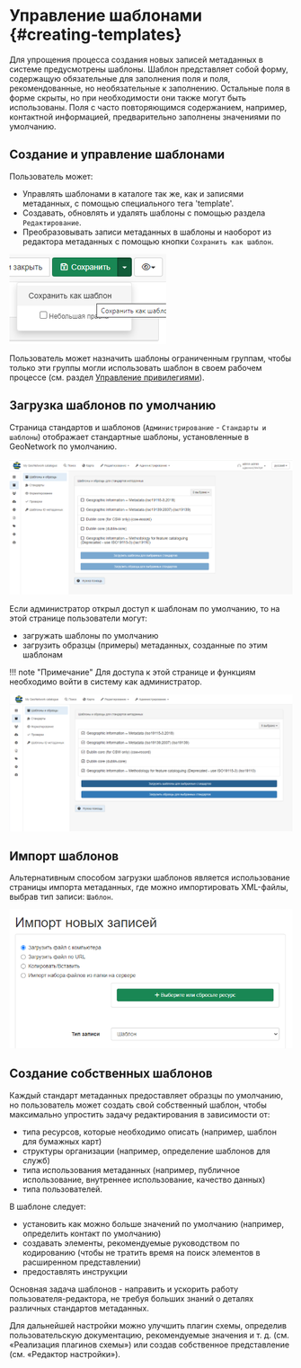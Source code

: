 # Управление шаблонами {#creating-templates}

Для упрощения процесса создания новых записей метаданных в системе предусмотрены шаблоны. 
Шаблон представляет собой форму, содержащую обязательные для заполнения поля и поля, рекомендованные, но необязательные к заполнению. 
Остальные поля в форме скрыты, но при необходимости они также могут быть использованы. 
Поля с часто повторяющимся содержанием, например, контактной информацией, предварительно заполнены значениями по умолчанию.

## Создание и управление шаблонами

Пользователь может:

- Управлять шаблонами в каталоге так же, как и записями метаданных, с помощью специального тега 'template'.
- Создавать, обновлять и удалять шаблоны с помощью раздела `Редактирование`.
- Преобразовывать записи метаданных в шаблоны и наоборот из редактора метаданных с помощью кнопки `Сохранить как шаблон`.

![](img/save-as-templates.ru.png)

Пользователь может назначить шаблоны ограниченным группам, чтобы только эти группы могли использовать шаблон в своем рабочем процессе (см. раздел [Управление привилегиями](../publishing/managing-privileges.md)).

## Загрузка шаблонов по умолчанию

Страница стандартов и шаблонов (`Администрирование` - `Стандарты и шаблоны`) отображает стандартные шаблоны, установленные в GeoNetwork по умолчанию.

![](../../install-guide/img/metadata-and-templates.ru.png)

Если администратор открыл доступ к шаблонам по умолчанию, то на этой странице пользователи могут:

- загружать шаблоны по умолчанию
- загрузить образцы (примеры) метаданных, созданные по этим шаблонам

!!! note "Примечание"
    Для доступа к этой странице и функциям необходимо войти в систему как администратор.

![](../../install-guide/img/templates.ru.png)

## Импорт шаблонов

Альтернативным способом загрузки шаблонов является использование страницы импорта метаданных, где можно импортировать XML-файлы, выбрав тип записи: `Шаблон`.

![](img/import-template.ru.png)

## Создание собственных шаблонов

Каждый стандарт метаданных предоставляет образцы по умолчанию, но пользователь может создать свой собственный шаблон, 
чтобы максимально упростить задачу редактирования в зависимости от:

- типа ресурсов, которые необходимо описать (например, шаблон для бумажных карт)
- структуры организации (например, определение шаблонов для служб)
- типа использования метаданных (например, публичное использование, внутреннее использование, качество данных)
- типа пользователей.

В шаблоне следует:

- установить как можно больше значений по умолчанию (например, определить контакт по умолчанию)
- создавать элементы, рекомендуемые руководством по кодированию (чтобы не тратить время на поиск элементов в расширенном представлении)
- предоставлять инструкции

Основная задача шаблонов - направить и ускорить работу пользователя-редактора, не требуя больших знаний о деталях различных стандартов метаданных.

Для дальнейшей настройки можно улучшить плагин схемы, определив пользовательскую документацию, рекомендуемые значения и т. д. (см. «Реализация плагинов схемы»)
или создав собственное представление (см. «Редактор настройки»).
